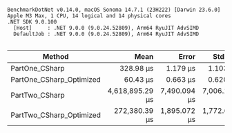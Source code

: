 ```

BenchmarkDotNet v0.14.0, macOS Sonoma 14.7.1 (23H222) [Darwin 23.6.0]
Apple M3 Max, 1 CPU, 14 logical and 14 physical cores
.NET SDK 9.0.100
  [Host]     : .NET 9.0.0 (9.0.24.52809), Arm64 RyuJIT AdvSIMD
  DefaultJob : .NET 9.0.0 (9.0.24.52809), Arm64 RyuJIT AdvSIMD


```
| Method                        | Mean            | Error        | StdDev       | Gen0         | Gen1        | Gen2        | Allocated      |
|------------------------------ |----------------:|-------------:|-------------:|-------------:|------------:|------------:|---------------:|
| PartOne_CSharp                |       328.98 μs |     1.179 μs |     1.103 μs |      83.0078 |     41.5039 |     41.5039 |      775.35 KB |
| PartOne_CSharp_Optimized      |        60.43 μs |     0.663 μs |     0.620 μs |      41.6260 |     41.6260 |     41.6260 |      315.26 KB |
| PartTwo_CSharp                | 4,618,895.29 μs | 7,490.094 μs | 7,006.238 μs | 1150000.0000 | 571000.0000 | 496000.0000 | 10036591.17 KB |
| PartTwo_CSharp_Optimized      |   272,380.39 μs | 1,895.072 μs | 1,772.651 μs |  240500.0000 | 240000.0000 | 240000.0000 |  1378091.89 KB |

